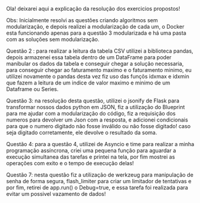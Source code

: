 Ola! deixarei aqui a explicação da resolução dos exercicios propostos!

Obs: Inicialmente resolvi as questões criando algoritmos sem modularização, e depois realizei a modularização de cada um, o Docker esta funcionando apenas para a questão 3 modularizada e há uma pasta com as soluções sem modularização.

Questão 2 : para realizar a leitura da tabela CSV utilizei a biblioteca pandas, depois armazenei essa tabela dentro de um DataFrame
para poder manibular os dados da tabela e conseguir chegar a solução necessaria, para conseguir chegar ao faturamento maximo e o faturamento minimo, eu utilizei novamente o pandas
desta vez fiz uso das funçõs idxmax e idxmin que fazem a leitura de um indice de valor maximo e minimo de um Dataframe ou Series.

Questão 3: na resolução desta questão, utilizei o jsonify de Flask para transformar nossos dados python em JSON, fiz a utilização do Blueprint para me ajudar com a modularização do código, fiz a requisição dos numeros para devolver um Json
com a resposta, e adicionei condicionais para que o numero digitado não fosse inválido ou não fosse digitado! caso seja digitado corretamente, ele devolve o resultado da soma.

Questão 4: para a questão 4, utilizei de Asyncio e time para realizar a minha programação assíncrona, criei uma pequena função para aguardar a execução simultanea das tarefas e printei na tela, por fim mostrei as operações com exito e 
o tempo de execução delas!

Questão 7: nesta questão fiz a utilização de werkzeug para manipulação de senha de forma segura, flash_limiter para criar um limitador de tentativas e por fim, retirei de app.run() o Debug=true, e essa tarefa foi realizada para 
evitar um possivel vazamento de dados!
